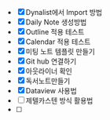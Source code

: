
- [x] Dynalist에서 Import 방법
- [x] Daily Note 생성방법
- [x] Outline 적용 테스트
- [x] Calendar 적용 테스트
- [x] 미팅 노트 템플릿 만들기 
- [x] Git hub 연결하기
- [x] 아웃라이너 확인
- [x] 독서노트만들기
- [x] Dataview 사용법
- [ ] 제텔카스텐 방식 활용법
- [ ] 